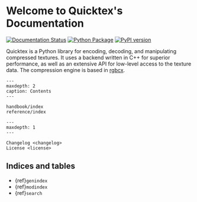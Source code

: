# Welcome to Quicktex's Documentation

[![Documentation Status](https://readthedocs.org/projects/quicktex/badge/?version=latest)](https://quicktex.readthedocs.io/en/latest/?badge=latest)
[![Python Package](https://github.com/drewcassidy/quicktex/actions/workflows/python-package.yml/badge.svg)](https://github.com/drewcassidy/quicktex/actions/workflows/python-package.yml)
[![PyPI version](https://badge.fury.io/py/quicktex.svg)](https://badge.fury.io/py/quicktex)

Quicktex is a Python library for encoding, decoding, and manipulating compressed textures. It uses a backend written in
C++ for superior performance, as well as an extensive API for low-level access to the texture data. The compression
engine is based in [rgbcx](https://github.com/richgel999/bc7enc).

```{toctree}
---
maxdepth: 2
caption: Contents
---

handbook/index
reference/index
```

```{toctree}
---
maxdepth: 1
---

Changelog <changelog>
License <license>
```

## Indices and tables

* {ref}`genindex`
* {ref}`modindex`
* {ref}`search`